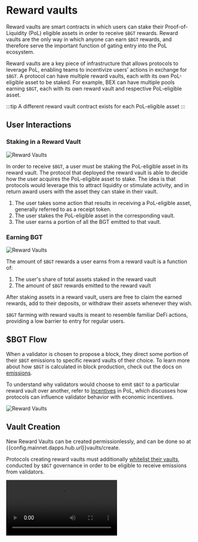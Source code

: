 <script setup>
  import config from '@berachain/config/constants.json';
</script>

# Reward vaults

Reward vaults are smart contracts in which users can stake their Proof-of-Liquidity (PoL) eligible assets in order to receive `$BGT` rewards. Reward vaults are the only way in which anyone can earn `$BGT` rewards, and therefore serve the important function of gating entry into the PoL ecosystem.

Reward vaults are a key piece of infrastructure that allows protocols to leverage PoL, enabling teams to incentivize users' actions in exchange for `$BGT`. A protocol can have multiple reward vaults, each with its own PoL-eligible asset to be staked. For example, BEX can have multiple pools earning `$BGT`, each with its own reward vault and respective PoL-eligible asset.

:::tip
A different reward vault contract exists for each PoL-eligible asset
:::

## User Interactions

### Staking in a Reward Vault

![Reward Vaults](/assets/reward-vaults.png)

In order to receive `$BGT`, a user must be staking the PoL-eligible asset in its reward vault. The protocol that deployed the reward vault is able to decide how the user acquires the PoL-eligible asset to stake. The idea is that protocols would leverage this to attract liquidity or stimulate activity, and in return award users with the asset they can stake in their vault.

1. The user takes some action that results in receiving a PoL-eligible asset, generally referred to as a receipt token.
2. The user stakes the PoL-eligible asset in the corresponding vault.
3. The user earns a portion of all the BGT emitted to that vault.

### Earning BGT

![Reward Vaults](/assets/reward-vault-staking.jpg)

The amount of `$BGT` rewards a user earns from a reward vault is a function of:

1. The user's share of total assets staked in the reward vault
2. The amount of `$BGT` rewards emitted to the reward vault

After staking assets in a reward vault, users are free to claim the earned rewards, add to their deposits, or withdraw their assets whenever they wish.

`$BGT` farming with reward vaults is meant to resemble familiar DeFi actions, providing a low barrier to entry for regular users.

## $BGT Flow

When a validator is chosen to propose a block, they direct some portion of their `$BGT` emissions to specific reward vaults of their choice. To learn more about how `$BGT` is calculated in block production, check out the docs on [emissions](./bgtmath.md).

To understand why validators would choose to emit `$BGT` to a particular reward vault over another, refer to [Incentives](./incentives.md) in PoL, which discusses how protocols can influence validator behavior with economic incentives.

![Reward Vaults](/assets/rewardallocation.png)

## Vault Creation

New Reward Vaults can be created permissionlessly, and can be done so at <a target="_blank" :href="config.mainnet.dapps.hub.url + 'vaults/create'">{{config.mainnet.dapps.hub.url}}vaults/create</a>.

Protocols creating reward vaults must additionally [whitelist their vaults](/learn/governance/rewardvault), conducted by `$BGT` governance in order to be eligible to receive emissions from validators.

<video src="/assets/videos/createrewardvault.mp4" controls></video>
